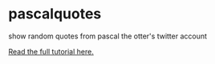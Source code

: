 # pascalquotes
show random quotes from pascal the otter's twitter account

[Read the full tutorial here.](https://blog.pandashop.co.uk/raspberry/pi,/inkyphat,/animal/crossin/2020/07/07/pascalpi.html)
